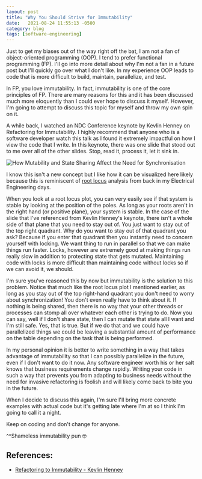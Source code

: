 ```yaml
---
layout: post
title: "Why You Should Strive for Immutability"
date:   2021-08-24 11:55:13 -0500
category: blog
tags: [software-engineering]
---
```


Just to get my biases out of the way right off the bat, I am not a fan of
object-oriented programming (OOP). I tend to prefer functional programming
(FP). I'll go into more detail about why I'm not a fan in a future post but I'll
quickly go over what I don't like. In my experience OOP leads to code that is
more difficult to build, maintain, parallelize, and test.

In FP, you love immutability. In fact, immutability is one of the core
principles of FP. There are many reasons for this and it has been discussed
much more eloquently than I could ever hope to discuss it myself. However, I'm
going to attempt to discuss this topic for myself and throw my own spin on it.

A while back, I watched an NDC Conference keynote by Kevlin Henney on
Refactoring for Immutability. I highly recommend that anyone who is a software
developer watch this talk as I found it extremely impactful on how I view the
code that I write. In this keynote, there was one slide that stood out to me
over all of the other slides. Stop, read it, process it, let it sink in.

![How Mutability and State Sharing Affect the Need for Synchronisation](https://image.slidesharecdn.com/refactoringtoimmutability-180703134457/95/refactoring-to-immutability-24-638.jpg?cb=1530625794)

I know this isn't a new concept but I like how it can be visualized here likely
because this is reminiscent of
[root locus](https://en.wikipedia.org/wiki/Root_locus) analysis from back in my
Electrical Engineering days.

When you look at a root locus plot, you can very easily see if that system is
stable by looking at the position of the poles. As long as your roots aren't in
the right hand (or positive plane), your system is stable. In the case of the
slide that I've referenced from Kevlin Henney's keynote, there isn't a whole
side of that plane that you need to stay out of. You just want to stay out of
the top right quadrant. Why do you want to stay out of that quadrant you ask?
Because if you enter that quadrant then you instantly need to concern yourself
with locking. We want thing to run in parallel so that we can make things run
faster. Locks, however are extremely good at making things run really slow in
addition to protecting state that gets mutated. Maintaining code with locks is
more difficult than maintaining code without locks so if we can avoid it, we
should.

I'm sure you've reasoned this by now but immutability is the solution
to this problem. Notice that much like the root locus plot I mentioned earlier,
as long as you stay out of the top right-hand quadrant you don't need to worry
about synchronization! You don't even really have to think about it. If nothing
is being shared, then there is no way that your other threads or processes can
stomp all over whatever each other is trying to do. Now you can say, well if I
don't share state, then I can mutate that state all I want and I'm still safe.
Yes, that is true. But if we do that and we could have parallelized things we
could be leaving a substantial amount of performance on the table depending on
the task that is being performed.

In my personal opinion it is better to write something in a way that takes
advantage of immutability so that I can possibly parallelize in the future,
even if I don't want to do it now. Any software engineer worth his or her
salt knows that business requirements change rapidly. Writing your code in
such a way that prevents you from adapting to business needs without the
need for invasive refactoring is foolish and will likely come back to bite
you in the future.

When I decide to discuss this again, I'm sure I'll bring more concrete examples
with actual code but it's getting late where I'm at so I think I'm going to
call it a night. 

Keep on coding and don't change for anyone.

^^Shameless immutability pun 🤓

## References:
- [Refactoring to Immutability - Kevlin Henney](https://www.youtube.com/watch?v=APUCMSPiNh4)
